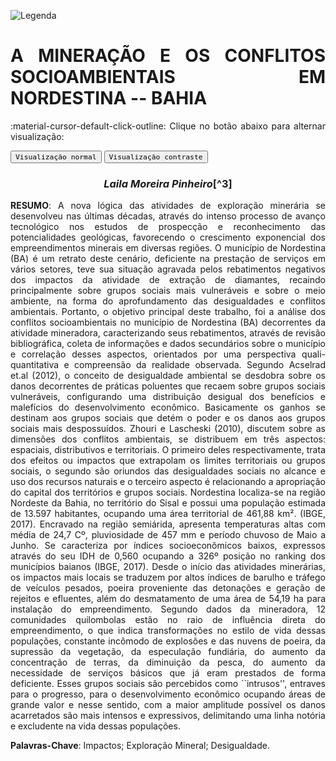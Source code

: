 
![Legenda](../imagens/capitulo.png)

# **A MINERAÇÃO E OS CONFLITOS SOCIOAMBIENTAIS EM NORDESTINA -- BAHIA**

:material-cursor-default-click-outline: Clique no botão abaixo para alternar visualização:

<div class="tx-switch">
  <button data-md-color-scheme="default"><code>Visualização normal</code></button>
  <button data-md-color-scheme="slate"><code>Visualização contraste</code></button>
</div>

<script>
  var buttons = document.querySelectorAll("button[data-md-color-scheme]")
  buttons.forEach(function(button) {
    button.addEventListener("click", function() {
      var attr = this.getAttribute("data-md-color-scheme")
      document.body.setAttribute("data-md-color-scheme", attr)
      var name = document.querySelector("#__code_0 code span:nth-child(7)")
      name.textContent = attr
    })
  })
</script>

<style>
body {text-align: justify}
div.a {
  text-indent: 50px;
}
p.recuo {
  padding-left: 130px;
  font-size: small;
  text-align: justify;
}
</style>


<center><h3><em>Laila Moreira Pinheiro</em>[^3]</h3></center>


[^1]: Especialista em Mineração e Meio Ambiente pela UFRB,
	lailapinheiro9@gmail.com


**RESUMO**: A nova lógica das atividades de exploração minerária se desenvolveu nas
últimas décadas, através do intenso processo de avanço tecnológico nos
estudos de prospecção e reconhecimento das potencialidades geológicas,
favorecendo o crescimento exponencial dos empreendimentos minerais em
diversas regiões. O município de Nordestina (BA) é um retrato deste
cenário, deficiente na prestação de serviços em vários setores, teve sua
situação agravada pelos rebatimentos negativos dos impactos da atividade
de extração de diamantes, recaindo principalmente sobre grupos sociais
mais vulneráveis e sobre o meio ambiente, na forma do aprofundamento das
desigualdades e conflitos ambientais. Portanto, o objetivo principal
deste trabalho, foi a análise dos conflitos socioambientais no município
de Nordestina (BA) decorrentes da atividade mineradora, caracterizando
seus rebatimentos, através de revisão bibliográfica, coleta de
informações e dados secundários sobre o município e correlação desses
aspectos, orientados por uma perspectiva quali-quantitativa e
compreensão da realidade observada. Segundo Acselrad et.al (2012), o
conceito de desigualdade ambiental se desdobra sobre os danos
decorrentes de práticas poluentes que recaem sobre grupos sociais
vulneráveis, configurando uma distribuição desigual dos benefícios e
malefícios do desenvolvimento econômico. Basicamente os ganhos se
destinam aos grupos sociais que detém o poder e os danos aos grupos
sociais mais despossuídos. Zhouri e Lascheski (2010), discutem sobre as
dimensões dos conflitos ambientais, se distribuem em três aspectos:
espaciais, distributivos e territoriais. O primeiro deles
respectivamente, trata dos efeitos ou impactos que extrapolam os limites
territoriais ou grupos sociais, o segundo são oriundos das desigualdades
sociais no alcance e uso dos recursos naturais e o terceiro aspecto é
relacionando a apropriação do capital dos territórios e grupos sociais.
Nordestina localiza-se na região Nordeste da Bahia, no território do
Sisal e possui uma população estimada de 13.597 habitantes, ocupando uma
área territorial de 461,88 km². (IBGE, 2017). Encravado na região
semiárida, apresenta temperaturas altas com média de 24,7 Cº,
pluviosidade de 457 mm e período chuvoso de Maio a Junho. Se caracteriza
por índices socioeconômicos baixos, expressos através do seu IDH de
0,560 ocupando a 326º posição no ranking dos municípios baianos (IBGE,
2017). Desde o início das atividades minerárias, os impactos mais locais
se traduzem por altos índices de barulho e tráfego de veículos pesados,
poeira proveniente das detonações e geração de rejeitos e efluentes,
além do desmatamento de uma área de 54,19 ha para instalação do
empreendimento. Segundo dados da mineradora, 12 comunidades quilombolas
estão no raio de influência direta do empreendimento, o que indica
transformações no estilo de vida dessas populações, constante incômodo
de explosões e das nuvens de poeira, da supressão da vegetação, da
especulação fundiária, do aumento da concentração de terras, da
diminuição da pesca, do aumento da necessidade de serviços básicos que
já eram prestados de forma deficiente. Esses grupos sociais são
percebidos como ``intrusos'', entraves para o progresso, para o
desenvolvimento econômico ocupando áreas de grande valor e nesse
sentido, com a maior amplitude possível os danos acarretados são mais
intensos e expressivos, delimitando uma linha notória e excludente na
vida dessas populações.


**Palavras-Chave**: Impactos; Exploração Mineral; Desigualdade.